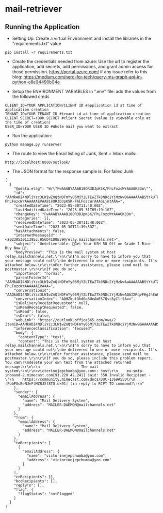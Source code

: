 # mail-retriever

## Running the Application

- Setting Up:
Create a virtual Environment and install the libraries in the "requirements.txt" value
```
pip install -r requirements.txt
```

- Create the credentials needed from azure:
Use the url to register the application, add secrets, add permissions, and grant admin access for those permission.
https://portal.azure.com/
if any issue refer to this blog: https://medium.com/nerd-for-tech/query-ms-graph-api-in-python-e8e04490b04e

- Setup the ENVIRONMENT VARIABLES in ".env" file:
add the values from the followed creds

```
CLIENT_ID=YOUR APPLICATION/CLIENT ID #application id at time of application creation
TENANT_ID=YOUR TENANT ID #tenant id at time of application creation
CLIENT_SECRET=YOUR SECRET #client Secret (value is viewable only at the time of creation)
USER_ID=YOUR USER ID #Whole mail you want to extract
```

- Run the application:
```
python manage.py runserver
```

- The route to view the Email listing of Junk, Sent + Inbox mails:
```
http://localhost:8000/outlook/
```

- The JSON format for the response sample is:
 For failed Junk

```
[
  {
    "@odata.etag": "W/\"FwAAABYAAAB18OR3DJpKSK/FhLFozcWrAAAGK33o\"",
    "id": "AAMkADI4NDliYzc3LWIwZmQtNDFmYy05MjY2LTEwZTk0NDc2YjMzNwBGAAAAAABStYkUTXXpSY1UyE4pVKHaBwB18OR3DJpKSK-FhLFozcWrAAAAAAEVAAB18OR3DJpKSK-FhLFozcWrAAAGLjmtAAA=",
    "createdDateTime": "2023-05-30T11:40:00Z",
    "lastModifiedDateTime": "2023-05-31T05:19:10Z",
    "changeKey": "FwAAABYAAAB18OR3DJpKSK/FhLFozcWrAAAGK33o",
    "categories": [],
    "receivedDateTime": "2023-05-30T11:40:00Z",
    "sentDateTime": "2023-05-30T11:39:53Z",
    "hasAttachments": false,
    "internetMessageId": "<20230530113953.956D4100E59@relay.mailchannels.net>",
    "subject": "Undeliverable: 🍚Get Your KSH 50 Off on Grade 1 Rice - Buy Now 🌾",
    "bodyPreview": "This is the mail system at host relay.mailchannels.net.\r\n\r\nI'm sorry to have to inform you that your message could not\r\nbe delivered to one or more recipients. It's attached below.\r\n\r\nFor further assistance, please send mail to postmaster.\r\n\r\nIf you do so",
    "importance": "normal",
    "parentFolderId": "AAMkADI4NDliYzc3LWIwZmQtNDFmYy05MjY2LTEwZTk0NDc2YjMzNwAuAAAAAABStYkUTXXpSY1UyE4pVKHaAQB18OR3DJpKSK-FhLFozcWrAAAAAAEVAAA=",
    "conversationId": "AAQkADI4NDliYzc3LWIwZmQtNDFmYy05MjY2LTEwZTk0NDc2YjMzNwAQAIXRqvFHgJhEu0L3PMgpa_Q=",
    "conversationIndex": "AQHZkut3hdGq8UeAmES7Qvc8yClr5A==",
    "isDeliveryReceiptRequested": null,
    "isReadReceiptRequested": false,
    "isRead": false,
    "isDraft": false,
    "webLink": "https://outlook.office365.com/owa/?ItemID=AAMkADI4NDliYzc3LWIwZmQtNDFmYy05MjY2LTEwZTk0NDc2YjMzNwBGAAAAAABStYkUTXXpSY1UyE4pVKHaBwB18OR3DJpKSK%2FFhLFozcWrAAAAAAEVAAB18OR3DJpKSK%2FFhLFozcWrAAAGLjmtAAA%3D&exvsurl=1&viewmodel=ReadMessageItem",
    "inferenceClassification": "focused",
    "body": {
      "contentType": "text",
      "content": "This is the mail system at host relay.mailchannels.net.\r\n\r\nI'm sorry to have to inform you that your message could not\r\nbe delivered to one or more recipients. It's attached below.\r\n\r\nFor further assistance, please send mail to postmaster.\r\n\r\nIf you do so, please include this problem report. You can\r\ndelete your own text from the attached returned message.\r\n\r\n                   The mail system\r\n\r\n<victorinejepchumba@yoo.com>: host\r\n    eu-smtp-inbound-2.mimecast.com[91.220.42.241] said: 550 Invalid Recipient -\r\n    https://community.mimecast.com/docs/DOC-1369#550\r\n    [FbbFUcEeNJeFtMZ8JSf8TQ.uk91] (in reply to RCPT TO command)\r\n"
    },
    "sender": {
      "emailAddress": {
        "name": "Mail Delivery System",
        "address": "MAILER-DAEMON@mailchannels.net"
      }
    },
    "from": {
      "emailAddress": {
        "name": "Mail Delivery System",
        "address": "MAILER-DAEMON@mailchannels.net"
      }
    },
    "toRecipients": [
      {
        "emailAddress": {
          "name": "victorinejepchumba@yoo.com",
          "address": "victorinejepchumba@yoo.com"
        }
      }
    ],
    "ccRecipients": [],
    "bccRecipients": [],
    "replyTo": [],
    "flag": {
      "flagStatus": "notFlagged"
    }
  }
]
```



